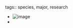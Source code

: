 tags:: species, major, research

- ![image](https://ipfs.io/ipfs/QmTuidtuCkvnzdfzimPYHFFpCMzCbPA41q2iUUHuPcbnr1)
-